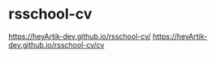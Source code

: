 # rsschool-cv

https://heyArtik-dev.github.io/rsschool-cv/
https://heyArtik-dev.github.io/rsschool-cv/cv

